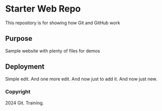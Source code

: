 # Starter Web Repo

This repository is for showing how Git and GitHub work

## Purpose

Sample website with plenty of files for demos

## Deployment

Simple edit. And one more edit. And now just to add it. And now just new.

### Copyright

2024 Git. Training.